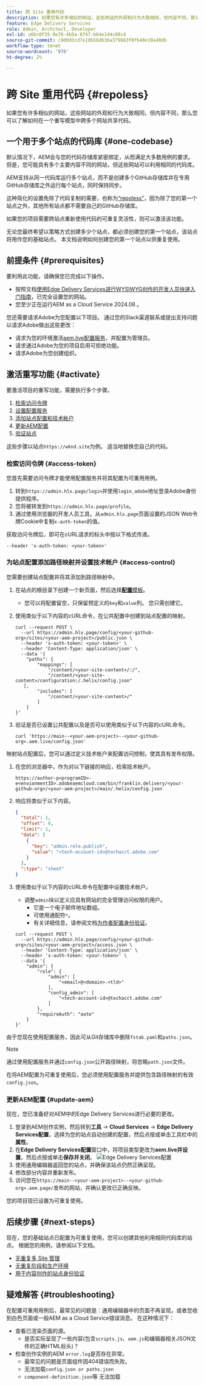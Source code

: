 ```yaml
---
title: 跨 Site 重用代码
description: 如果您有许多相似的网站，这些网站的外观和行为大致相同，但内容不同，那么您可以了解如何在一个重写模型中跨多个网站共享代码。
feature: Edge Delivery Services
role: Admin, Architect, Developer
exl-id: a6bc0f35-9e76-4b5a-8747-b64e144c08c4
source-git-commit: c9d0d3cd7e18b56db36a379b63f8fb48e18a40db
workflow-type: tm+mt
source-wordcount: '976'
ht-degree: 2%

---
```


# 跨 Site 重用代码 {#repoless}

如果您有许多相似的网站，这些网站的外观和行为大致相同，但内容不同，那么您可以了解如何在一个重写模型中跨多个网站共享代码。

## 一个用于多个站点的代码库 {#one-codebase}

默认情况下，AEM会与您的代码存储库紧密绑定，从而满足大多数用例的要求。 但是，您可能具有多个主要内容不同的网站，但这些网站可以利用相同的代码库。

AEM支持从同一代码库运行多个站点，而不是创建多个GitHub存储库并在专用GitHub存储库之外运行每个站点，同时保持同步。

这种简化的设置免除了代码复制的需要，也称为[“repoless”](https://www.aem.live/docs/repoless)，因为除了您的第一个站点之外，其他所有站点都不需要自己的GitHub存储库。

如果您的项目需要跨站点重新使用代码的可重复灵活性，则可以激活该功能。

无论您最终希望以策略方式创建多少个站点，都必须创建您的第一个站点，该站点将用作您的基础站点。 本文档说明如何创建您的第一个站点以供重复使用。

## 前提条件 {#prerequisites}

要利用此功能，请确保您已完成以下操作。

* 按照文档[使用Edge Delivery Services进行WYSIWYG创作的开发人员快速入门指南](/help/edge/wysiwyg-authoring/edge-dev-getting-started.md)，已完全设置您的网站。
* 您至少正在运行AEM as a Cloud Service 2024.08 。

您还需要请求Adobe为您配置以下项目。 通过您的Slack渠道联系或提出支持问题以请求Adobe做出这些更改：

* 请求为您的环境激活[aem.live配置服务](https://www.aem.live/docs/config-service-setup#prerequisites)，并配置为管理员。
* 请求通过Adobe为您的项目启用可拒绝功能。
* 请求Adobe为您创建组织。

## 激活重写功能 {#activate}

要激活项目的重写功能，需要执行多个步骤。

1. [检索访问令牌](#access-token)
1. [设置配置服务](#config-service)
1. [添加站点配置和技术帐户](#access-control)
1. [更新AEM配置](#update-aem)
1. [验证站点](#authenticate-site)

这些步骤以站点`https://wknd.site`为例。 适当地替换您自己的代码。

### 检索访问令牌 {#access-token}

您首先需要访问令牌才能使用配置服务并将其配置为可重用用例。

1. 转到`https://admin.hlx.page/login`并使用`login_adobe`地址登录Adobe身份提供程序。
1. 您将被转发到`https://admin.hlx.page/profile`。
1. 通过使用浏览器的开发人员工具，从`admin.hlx.page`页面设置的JSON Web令牌Cookie中复制`x-auth-token`的值。

获取访问令牌后，即可在cURL请求的标头中按以下格式传递。

```text
--header 'x-auth-token: <your-token>'
```

### 为站点配置添加路径映射并设置技术帐户 {#access-control}

您需要创建站点配置并将其添加到路径映射中。

1. 在站点的根目录下创建一个新页面，然后选择&#x200B;[**配置**&#x200B;模板](/help/edge/wysiwyg-authoring/tabular-data.md#other)。
   * 您可以将配置留空，只保留预定义的`key`和`value`列。 您只需创建它。
1. 使用类似于以下内容的cURL命令，在公共配置中创建到站点配置的映射。

   ```text
   curl --request POST \
     --url https://admin.hlx.page/config/<your-github-org>/sites/<your-aem-project>/public.json \
     --header 'x-auth-token: <your-token>' \
     --header 'Content-Type: application/json' \
     --data '{
       "paths": {
           "mappings": [
               "/content/<your-site-content>/:/",
               "/content/<your-site-content>/configuration:/.helix/config.json"
      ],
           "includes": [
               "/content/<your-site-content>/"
           ]
       }
   }'
   ```
1. 验证是否已设置公共配置以及是否可以使用类似于以下内容的cURL命令。

   ```text
   curl 'https://main--<your-aem-project>--<your-github-org>.aem.live/config.json'
   ```

映射站点配置后，您可以通过定义技术帐户来配置访问控制，使其具有发布权限。

1. 在您的浏览器中，作为对以下链接的响应，检索技术帐户。

   ```text
   https://author-p<programID>-e<envionmentID>.adobeaemcloud.com/bin/franklin.delivery/<your-github-org>/<your-aem-project>/main/.helix/config.json
   ```

1. 响应将类似于以下内容。

   ```json
   {
     "total": 1,
     "offset": 0,
     "limit": 1,
     "data": [
       {
         "key": "admin.role.publish",
         "value": "<tech-account-id>@techacct.adobe.com"
       }
     ],
     ":type": "sheet"
   }
   ```

1. 使用类似于以下内容的cURL命令在配置中设置技术帐户。

   * 调整`admin`块以定义应具有网站的完全管理访问权限的用户。
      * 它是一个电子邮件地址数组。
      * 可使用通配符`*`。
      * 有关详细信息，请参阅文档[为作者配置身份验证](https://www.aem.live/docs/authentication-setup-authoring#default-roles)。

   ```text
   curl --request POST \
     --url https://admin.hlx.page/config/<your-github-org>/sites/<your-aem-project>/access.json \
     --header 'Content-Type: application/json' \
     --header 'x-auth-token: <your-token>' \
     --data '{
       "admin": {
           "role": {
               "admin": [
                   "<email>@<domain>.<tld>"
               ],
               "config_admin": [
                   "<tech-account-id>@techacct.adobe.com"
               ]
           },
           "requireAuth": "auto"
       }
   }'
   ```

由于您现在使用配置服务，因此可从Git存储库中删除`fstab.yaml`和`paths.json`。

>[!NOTE]
>
>通过使用配置服务并通过`config.json`公开路径映射，将忽略`path.json`文件。

在将AEM配置为可重复使用后，您必须使用配置服务并提供包含路径映射的有效`config.json`。

### 更新AEM配置 {#update-aem}

现在，您已准备好对AEM中的Edge Delivery Services进行必要的更改。

1. 登录到AEM创作实例，然后转到&#x200B;**工具** -> **Cloud Services** -> **Edge Delivery Services配置**，选择为您的站点自动创建的配置，然后点按或单击工具栏中的&#x200B;**属性**。
1. 在&#x200B;**Edge Delivery Services配置**&#x200B;窗口中，将项目类型更改为&#x200B;**aem.live并设置**，然后点按或单击&#x200B;**保存并关闭**。
   ![Edge Delivery Services配置](/help/edge/wysiwyg-authoring/assets/repoless/edge-delivery-services-configuration.png)
1. 使用通用编辑器返回您的站点，并确保该站点仍然正确呈现。
1. 修改部分内容并重新发布。
1. 访问您在`https://main--<your-aem-project>--<your-github-org>.aem.page/`发布的网站，并确认更改已正确反映。

您的项目现已设置为可重复使用。

## 后续步骤 {#next-steps}

现在，您的基础站点已配置为可重复使用，您可以创建其他利用相同代码库的站点。 根据您的用例，请参阅以下文档。

* [无重复多 Site 管理](/help/edge/wysiwyg-authoring/repoless-msm.md)
* [无重复阶段和生产环境](/help/edge/wysiwyg-authoring/repoless-stage-prod.md)
* [用于内容创作的站点身份验证](/help/edge/wysiwyg-authoring/site-authentication.md)

## 疑难解答 {#troubleshooting}

在配置可重用用例后，最常见的问题是：通用编辑器中的页面不再呈现，或者您收到白色页面或一般AEM as a Cloud Service错误消息。 在这种情况下：

* 查看已渲染页面的源。
   * 是否实际呈现了一些内容(包含`scripts.js`、`aem.js`和编辑器相关JSON文件的正确HTML标头)？
* 检查创作实例的AEM `error.log`是否存在异常。
   * 最常见的问题是页面组件因404错误而失败。
   * 无法加载`config.json or paths.json`
   * `component-definition.json`等 无法加载
